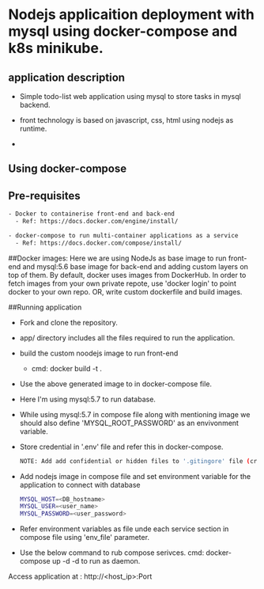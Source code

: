 # Nodejs applicaition deployment with mysql using docker-compose and k8s minikube.
  ## application description
- Simple todo-list web application using mysql to store tasks in mysql backend.
- front technology is based on javascript, css, html using nodejs as runtime.

- 
## Using docker-compose
## Pre-requisites
```sh
- Docker to containerise front-end and back-end
  - Ref: https://docs.docker.com/engine/install/

- docker-compose to run multi-container applications as a service
  - Ref: https://docs.docker.com/compose/install/
```

##Docker images:
  Here we are using NodeJs as base image to run front-end and mysql:5.6 base image for back-end and adding custom layers on top of them.
  By default, docker uses images from DockerHub. In order to fetch images from your own private repote, use 'docker login' to point docker to your own repo.
  OR, write custom dockerfile and build images.
  
##Running application
- Fork and clone the repository.
- app/ directory includes all the files required to run the application.
- build the custom noodejs image to run front-end 
    - cmd: docker build -t <tag> . 
- Use the above generated image to in docker-compose file.
- Here I'm using mysql:5.7 to run database.
- While using mysql:5.7 in compose file along with mentioning image we should also    define 'MYSQL_ROOT_PASSWORD' as an envivonment variable.
- Store credential in '.env' file and refer this in docker-compose.
   ```sh
   NOTE: Add add confidential or hidden files to '.gitingore' file (create if not exist) to avoid pushing those files.
 
- Add nodejs image in compose file and set environment variable for the application   to connect with database
    ```sh
    MYSQL_HOST=<DB_hostname>
    MYSQL_USER=<user_name>
    MYSQL_PASSWORD=<user_password>
    ```
- Refer environment variables as file unde each service section in compose file   using 'env_file' parameter.
     
- Use the below command to rub compose serivces.
  cmd: docker-compose up -d
    -d to run as daemon.

Access application at : http://<host_ip>:Port







